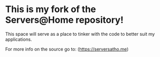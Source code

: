 # This is my fork of the Servers@Home repository!

This space will serve as a place to tinker with the code to better suit my applications.

For more info on the source go to: (https://serversatho.me)
